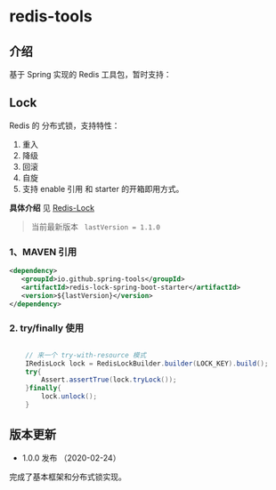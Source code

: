# redis-tools

## 介绍

基于 Spring 实现的 Redis 工具包，暂时支持：

## Lock

Redis 的 分布式锁，支持特性：

1. 重入
2. 降级
3. 回滚
4. 自旋
5. 支持 enable 引用 和 starter 的开箱即用方式。

**具体介绍** 见 [Redis-Lock](./redis-lock)

> 当前最新版本 ` lastVersion = 1.1.0`

### 1、MAVEN 引用

```xml
<dependency>
   <groupId>io.github.spring-tools</groupId>
   <artifactId>redis-lock-spring-boot-starter</artifactId>
   <version>${lastVersion}</version>
</dependency>
```
### 2. try/finally 使用

```java

    // 来一个 try-with-resource 模式
    IRedisLock lock = RedisLockBuilder.builder(LOCK_KEY).build();
    try{
        Assert.assertTrue(lock.tryLock());
    }finally{
        lock.unlock();
    }

```


##  版本更新 


* 1.0.0 发布 （2020-02-24）

完成了基本框架和分布式锁实现。
